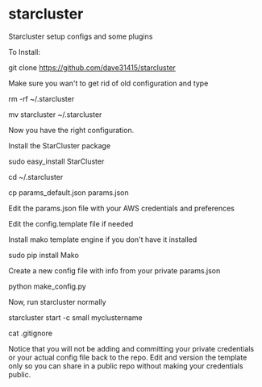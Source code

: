 starcluster
===========

Starcluster setup configs and some plugins

To Install:

git clone https://github.com/dave31415/starcluster

Make sure you wan't to get rid of old configuration and type

rm -rf ~/.starcluster

mv starcluster ~/.starcluster

Now you have the right configuration.

Install the StarCluster package

sudo easy_install StarCluster

cd ~/.starcluster

cp params_default.json params.json

Edit the params.json file with your AWS credentials and preferences

Edit the config.template file if needed

Install mako template engine if you don't have it installed

sudo pip install Mako

Create a new config file with info from your private params.json

python make_config.py

Now, run starcluster normally 

starcluster start -c small myclustername

cat .gitignore

Notice that you will not be adding and committing your private credentials or
your actual config file back to the repo. Edit and version the template only
so you can share in a public repo without making your credentials public. 
 


